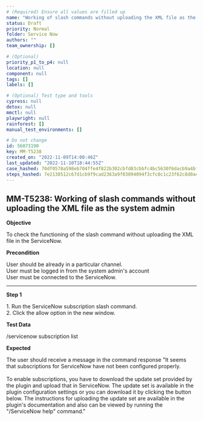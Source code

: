 ```yaml
---
# (Required) Ensure all values are filled up
name: "Working of slash commands without uploading the XML file as the system admin"
status: Draft
priority: Normal
folder: Service Now
authors: ""
team_ownership: []

# (Optional)
priority_p1_to_p4: null
location: null
component: null
tags: []
labels: []

# (Optional) Test type and tools
cypress: null
detox: null
mmctl: null
playwright: null
rainforest: []
manual_test_environments: []

# Do not change
id: 56073190
key: MM-T5238
created_on: "2022-11-09T14:00:46Z"
last_updated: "2022-11-10T18:44:55Z"
case_hashed: 70df0578a598eb704ffe4f822b302cbfd83cbbfc4bc5630f6dacb9a4bf36dff1a175a83c4dca28f89d3d77772e8d5941
steps_hashed: 7e2138512c67d1cb9f9cad2363a9f03094094f3cfc0c1c23f62c8d0a410157c5142a3b2c14340b09aa142748c18755eb
---
```


<!-- (Auto-generated) Based on frontmatter's "key" and "name" -->

## MM-T5238: Working of slash commands without uploading the XML file as the system admin

**Objective**

To check the functioning of the slash command without uploading the XML file in the ServiceNow.

**Precondition**

User should be already in a particular channel.\
User must be logged in from the system admin's account\
User must be connected to the ServiceNow.

---

**Step 1**

1\. Run the ServiceNow subscription slash command.\
2\. Click the allow option in the new window.

**Test Data**

/servicenow subscription list

**Expected**

The user should receive a message in the command response "It seems that subscriptions for ServiceNow have not been configured properly.\
\
To enable subscriptions, you have to download the update set provided by the plugin and upload that in ServiceNow. The update set is available in the plugin configuration settings or you can download it by clicking the button below. The instructions for uploading the update set are available in the plugin's documentation and also can be viewed by running the "/ServiceNow help" command."
